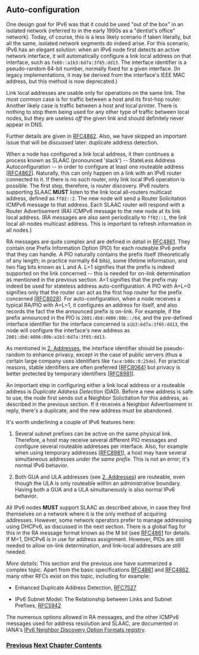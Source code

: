 ## Auto-configuration

One design goal for IPv6 was that it could be used "out of the box" in an isolated network (referred to in the early 1990s as a "dentist's office" network). Today, of course, this is a less likely scenario if taken literally, but all the same, isolated network segments do indeed arise. For this scenario, IPv6 has an elegant solution: when an IPv6 node first detects an active network interface, it will automatically configure a link local address on that interface, such as ```fe80::a1b3:6d7a:3f65:dd13```. The interface identifier is a pseudo-random 64-bit number, normally fixed for a given interface. (In legacy implementations, it may be derived from the interface's IEEE MAC address, but this method is now deprecated.)

Link local addresses are usable only for operations on the same link. The most common case is for traffic between a host and its first-hop router. Another likely case is traffic between a host and local printer. There is nothing to stop them being used for any other type of traffic between local nodes, but they are useless *off* the given link and should definitely never appear in DNS.

Further details are given in [RFC4862](https://www.rfc-editor.org/info/rfc4862). Also, we have skipped an important issue that will be discussed later: duplicate address detection.

When a node has configured a link local address, it then continues a process known as SLAAC (pronounced 'slack') -- StateLess Address Autoconfiguration -- in order to configure at least one routeable address \[[RFC4862](https://www.rfc-editor.org/info/rfc4862)]. Naturally, this can only happen on a link with an IPv6 router connected to it. If there is no such router, only link local IPv6 operation is possible. The first step, therefore, is router discovery. IPv6 routers supporting SLAAC **MUST** listen to the link local all-routers multicast address, defined as ```ff02::2```. The new node will send a Router Solicitation ICMPv6 message to that address. Each SLAAC router will respond with a Router Advertisement (RA) ICMPv6 message to the new node at its link local address. (RA messages are also sent periodically to ```ff02::1```, the link local all-nodes multicast address. This is important to refresh information in all nodes.)

RA messages are quite complex and are defined in detail in [RFC4861](https://www.rfc-editor.org/info/rfc4861). They contain one Prefix Information Option (PIO) for each routeable IPv6 prefix that they can handle. A PIO naturally contains the prefix itself (theoretically of any length; in practice normally 64 bits), some lifetime information, and two flag bits known as L and A. L=1 signifies that the prefix is indeed supported on the link concerned -- this is needed for on-link determination as mentioned in the previous section. A=1 signifies that the prefix may indeed be used for stateless address auto-configuration. A PIO with A=L=0 signifies only that the router can act as the first hop router for the prefix concerned \[[RFC8028](https://www.rfc-editor.org/info/rfc8028)]. For auto-configuration, when a node receives a typical RA/PIO with A=L=1, it configures an address for itself, and also records the fact the the announced prefix is on-link. For example, if the prefix announced in the PIO is ```2001:db8:4006:80b::/64```, and the pre-defined interface identifier for the interface concerned is ```a1b3:6d7a:3f65:dd13```, the node will configure the interface's new address as ```2001:db8:4006:80b:a1b3:6d7a:3f65:dd13```.

As mentioned in [2. Addresses](../2.%20IPv6%20Basic%20Technology/Addresses.md), the interface identifier should be pseudo-random to enhance privacy, except in the case of public servers (thus a certain large company uses identifiers like ```face:b00c:0:25de```). For practical reasons, stable identifiers are often preferred \[[RFC8064](https://www.rfc-editor.org/info/rfc8064)]
but privacy is better protected by temporary identifiers \[[RFC8981](https://www.rfc-editor.org/info/rfc8981)].

An important step in configuring either a link local address or a routeable address is *Duplicate Address Detection* (DAD). Before a new address is safe to use, the node first sends out a Neighbor Solicitation for this address, as described in the previous section. If it receives a Neighbor Advertisement in reply, there's a duplicate, and the new address must be abandoned.

It's worth underlining a couple of IPv6 features here:

1. Several subnet prefixes can be active on the same physical link. Therefore, a host may receive several different PIO messages and configure several routeable addresses per interface. Also, for example when using temporary addresses \[[RFC8981](https://www.rfc-editor.org/info/rfc8981)], a host may have several simultaneous addresses *under the same prefix*. This is not an error; it's normal IPv6 behavior.

2. Both GUA and ULA addresses (see [2. Addresses](../2.%20IPv6%20Basic%20Technology/Addresses.md)) are routeable, even though the ULA is only routeable within an administrative boundary. Having both a GUA and a ULA simultaneously is also normal IPv6 behavior.

All IPv6 nodes **MUST** support SLAAC as described above, in case they find themselves on a network where it is the only method of acquiring addresses. However, some network operators prefer to manage addressing using DHCPv6, as discussed in the next section. There is a global flag for this in the RA message format known as the M bit (see [RFC4861](https://www.rfc-editor.org/info/rfc4861) for details. If M=1, DHCPv6 is in use for address assignment. However, PIOs are still needed to allow on-link determination, and link-local addresses are still needed.

*More details*: This section and the previous one have summarized a complex topic. Apart from the basic specifications [RFC4861](https://www.rfc-editor.org/info/rfc4861) and [RFC4862](https://www.rfc-editor.org/info/rfc4862), many other RFCs exist on this topic, including for example:

- Enhanced Duplicate Address Detection, [RFC7527](https://www.rfc-editor.org/info/rfc7527)

- IPv6 Subnet Model: The Relationship between Links and Subnet Prefixes, [RFC5942](https://www.rfc-editor.org/info/rfc5942)

The numerous options allowed in RA messages, and the other ICMPv6 messages used for address resolution and SLAAC, are documented in IANA's [IPv6 Neighbor Discovery Option Formats registry](https://www.iana.org/assignments/icmpv6-parameters/icmpv6-parameters.xhtml#icmpv6-parameters-5).

<!-- Link lines generated automatically; do not delete -->
### [<ins>Previous</ins>](Address%20resolution.md) [<ins>Next</ins>](Managed%20configuration.md) [<ins>Chapter Contents</ins>](2.%20IPv6%20Basic%20Technology.md)
